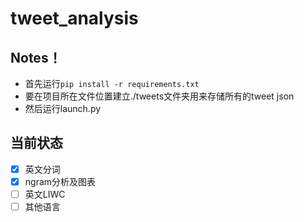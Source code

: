 # tweet_analysis
## Notes！
- 首先运行``` pip install -r requirements.txt ```</br>
- 要在项目所在文件位置建立./tweets文件夹用来存储所有的tweet json</br>
- 然后运行launch.py

## 当前状态
- [x] 英文分词</br>
- [x] ngram分析及图表</br>
- [ ] 英文LIWC</br>
- [ ] 其他语言
